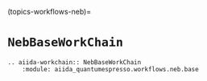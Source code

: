 (topics-workflows-neb)=

# `NebBaseWorkChain`

```{eval-rst}
.. aiida-workchain:: NebBaseWorkChain
    :module: aiida_quantumespresso.workflows.neb.base
```
